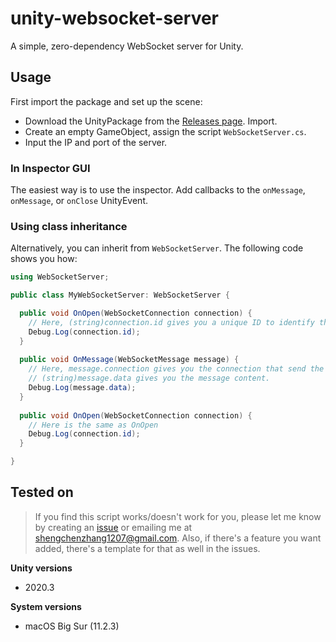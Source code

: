 # unity-websocket-server
A simple, zero-dependency WebSocket server for Unity.

## Usage
First import the package and set up the scene:
* Download the UnityPackage from the [Releases page](https://github.com/shaunabanana/unity-websocket-server/releases). Import.
* Create an empty GameObject, assign the script `WebSocketServer.cs`.
* Input the IP and port of the server.

### In Inspector GUI
The easiest way is to use the inspector. Add callbacks to the `onMessage`, `onMessage`, or `onClose` UnityEvent.

### Using class inheritance
Alternatively, you can inherit from `WebSocketServer`. The following code shows you how:
```csharp
using WebSocketServer;

public class MyWebSocketServer: WebSocketServer {

  public void OnOpen(WebSocketConnection connection) {
    // Here, (string)connection.id gives you a unique ID to identify the client.
    Debug.Log(connection.id);
  }
  
  public void OnMessage(WebSocketMessage message) {
    // Here, message.connection gives you the connection that send the message.
    // (string)message.data gives you the message content.
    Debug.Log(message.data);
  }
  
  public void OnOpen(WebSocketConnection connection) {
    // Here is the same as OnOpen
    Debug.Log(connection.id);
  }

}

```

## Tested on
> If you find this script works/doesn't work for you, please let me know by creating an [issue](https://github.com/shaunabanana/unity-websocket-server/issues) or emailing me at shengchenzhang1207@gmail.com.
> Also, if there's a feature you want added, there's a template for that as well in the issues.

**Unity versions**
* 2020.3

**System versions**
* macOS Big Sur (11.2.3)
